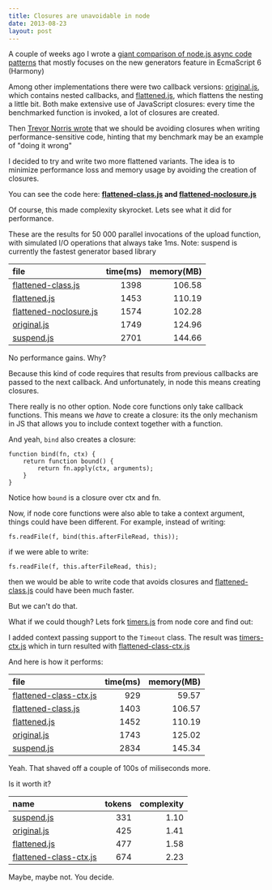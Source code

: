 ```yaml
---
title: Closures are unavoidable in node
date: 2013-08-23
layout: post
---
```


A couple of weeks ago I wrote a [giant comparison of node.js async code 
patterns](/posts/analysis-generators-and-other-async-patterns-node.html) that 
mostly focuses on the new generators feature in EcmaScript 6 (Harmony)

Among other implementations there were two callback versions: [original.js], 
which contains nested callbacks, and [flattened.js], which flattens the nesting a
little bit. Both make extensive use of JavaScript closures: every time
the benchmarked function is invoked, a lot of closures are created.

Then [Trevor Norris wrote](http://blog.trevnorris.com/2013/08/long-live-callbacks.html)
that we should be avoiding closures when writing performance-sensitive code,
hinting that my benchmark may be an example of "doing it wrong"

I decided to try and write two more flattened variants. The idea is to 
minimize performance loss and memory usage by avoiding the creation of closures.

You can see the code here: **[flattened-class.js] and [flattened-noclosure.js]**

Of course, this made complexity skyrocket. Lets see what it did for performance.

These are the results for 50 000 parallel invocations of the upload function, 
with simulated I/O operations that always take 1ms. Note: suspend is currently 
the fastest generator based library

| file                     | time(ms) | memory(MB) |
|:-------------------------|---------:|-----------:|
| [flattened-class.js]     |     1398 |     106.58 |
| [flattened.js]           |     1453 |     110.19 |
| [flattened-noclosure.js] |     1574 |     102.28 |
| [original.js]            |     1749 |     124.96 |
| [suspend.js]             |     2701 |     144.66 |


No performance gains. Why?

Because this kind of code requires that results from previous callbacks are 
passed to the next callback. And unfortunately, in node this means creating 
closures. 

There really is no other option. Node core functions only take callback 
functions. This means we *have* to create a closure: its the only mechanism in 
JS that allows you to include context together with a function.

And yeah, `bind` also creates a closure:

    function bind(fn, ctx) {
        return function bound() {
            return fn.apply(ctx, arguments);
        }
    }

Notice how `bound` is a closure over ctx and fn. 

Now, if node core functions were also able to take a context argument, things 
could have been different. For example, instead of writing:

    fs.readFile(f, bind(this.afterFileRead, this));

if we were able to write:
    
    fs.readFile(f, this.afterFileRead, this);

then we would be able to write code that avoids closures and 
[flattened-class.js] could have been much faster. 

But we can't do that.

What if we could though? Lets fork 
[timers.js](https://github.com/joyent/node/blob/blog/lib/timers.js) from 
node core and find out:

I added context passing support to the `Timeout` class. The result was 
[timers-ctx.js](//github.com/spion/async-compare/blob/blog/lib/timers-ctx.js) 
which in turn resulted with [flattened-class-ctx.js]

And here is how it performs:

| file                     | time(ms) | memory(MB) |
|:-------------------------|---------:|-----------:|
| [flattened-class-ctx.js] |      929 |      59.57 |
| [flattened-class.js]     |     1403 |     106.57 |
| [flattened.js]           |     1452 |     110.19 |
| [original.js]            |     1743 |     125.02 |
| [suspend.js]             |     2834 |     145.34 |


Yeah. That shaved off a couple of 100s of miliseconds more. 

Is it worth it?

| name                     | tokens | complexity |
|:-------------------------|-------:|-----------:|
| [suspend.js]             |    331 |       1.10 |
| [original.js]            |    425 |       1.41 |
| [flattened.js]           |    477 |       1.58 |
| [flattened-class-ctx.js] |    674 |       2.23 |

Maybe, maybe not. You decide.

[suspend.js]: //github.com/spion/async-compare/blob/blog/examples/suspend.js
[original.js]: //github.com/spion/async-compare/blob/blog/examples/original.js
[flattened.js]: //github.com/spion/async-compare/blob/blog/examples/flattened.js
[flattened-class.js]: //github.com/spion/async-compare/blob/blog/examples/flattened-class.js
[flattened-noclosure.js]: //github.com/spion/async-compare/blob/blog/examples/flattened-noclosure.js
[flattened-class-ctx.js]: //github.com/spion/async-compare/blob/blog/examples/flattened-class-ctx.js

